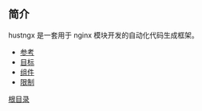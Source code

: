 简介
--

hustngx 是一套用于 nginx 模块开发的自动化代码生成框架。

* [参考](reference.md)
* [目标](aim.md)
* [组件](components.md)
* [限制](limitation.md)

[根目录](../index.md)